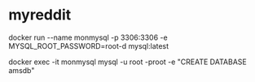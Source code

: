 # myreddit

docker run --name monmysql -p 3306:3306 -e MYSQL_ROOT_PASSWORD=root-d mysql:latest

docker exec -it monmysql mysql -u root -proot -e "CREATE DATABASE amsdb"
